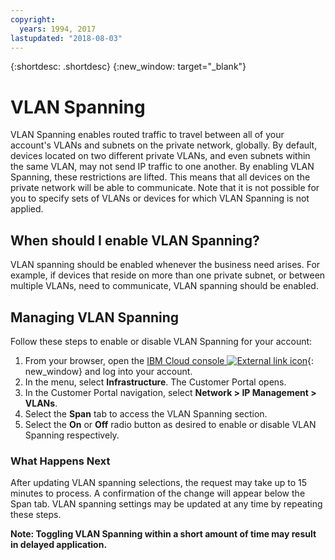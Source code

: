 ```yaml
---
copyright:
  years: 1994, 2017
lastupdated: "2018-08-03"
---
```


{:shortdesc: .shortdesc}
{:new_window: target="_blank"}

# VLAN Spanning

VLAN Spanning enables routed traffic to travel between all of your account's
VLANs and subnets on the private network, globally. By default, devices located
on two different private VLANs, and even subnets within the same VLAN, may not
send IP traffic to one another. By enabling VLAN Spanning, these restrictions
are lifted. This means that all devices on the private network will be able to
communicate. Note that it is not possible for you to specify sets of VLANs or
devices for which VLAN Spanning is not applied.


## When should I enable VLAN Spanning?

VLAN spanning should be enabled whenever the business need arises. For example,
if devices that reside on more than one private subnet, or between multiple
VLANs, need to communicate, VLAN spanning should be enabled.


## Managing VLAN Spanning

Follow these steps to enable or disable VLAN Spanning for your account:

  1. From your browser, open the [IBM Cloud console ![External link icon](../../icons/launch-glyph.svg "External link icon")](https://control.bluemix.net/){: new_window} and log into your account.
  2. In the menu, select **Infrastructure**. The Customer Portal opens.
  3. In the Customer Portal navigation, select **Network > IP Management > VLANs**.
  4. Select the **Span** tab to access the VLAN Spanning section.
  5. Select the **On** or **Off** radio button as desired to enable or disable VLAN Spanning respectively.

### What Happens Next

After updating VLAN spanning selections, the request may take up to 15 minutes
to process. A confirmation of the change will  appear below the Span tab. VLAN
spanning settings may be updated at any time by repeating these steps.

  **Note: Toggling VLAN Spanning within a short amount of time may result in delayed application.**
